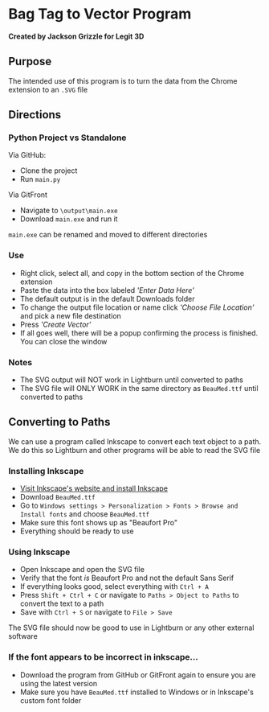 # Bag Tag to Vector Program
**Created by Jackson Grizzle for Legit 3D**
## Purpose
The intended use of this program is to turn the data from the Chrome extension to an `.SVG` file

## Directions
### Python Project vs Standalone

Via GitHub:
 - Clone the project 
 - Run `main.py`

Via GitFront
 - Navigate to `\output\main.exe`
 - Download `main.exe` and run it

`main.exe` can be renamed and moved to different directories

### Use
 - Right click, select all, and copy in the bottom section of the Chrome extension
 - Paste the data into the box labeled *'Enter Data Here'*
 - The default output is in the default Downloads folder
 - To change the output file location or name click *'Choose File Location'* and pick a new file destination
 - Press *'Create Vector'*
 - If all goes well, there will be a popup confirming the process is finished. You can close the window 

### Notes
 - The SVG output will NOT work in Lightburn until converted to paths 
 - The SVG file will ONLY WORK in the same directory as `BeauMed.ttf` until converted to paths

## Converting to Paths
We can use a program called Inkscape to convert each text object to a path. We do this so Lightburn and other programs
will be able to read the SVG file
### Installing Inkscape
 - [Visit Inkscape's website and install Inkscape](https://inkscape.org/release/inkscape-1.3.2/windows/64-bit/exe/dl/)
 - Download `BeauMed.ttf`
 - Go to `Windows settings > Personalization > Fonts > Browse and Install fonts` and choose `BeauMed.ttf`
 - Make sure this font shows up as "Beaufort Pro"
 - Everything should be ready to use

### Using Inkscape
 - Open Inkscape and open the SVG file
 - Verify that the font *is* Beaufort Pro and not the default Sans Serif
 - If everything looks good, select everything with `Ctrl + A`
 - Press `Shift + Ctrl + C` or navigate to `Paths > Object to Paths` to convert the text to a path
 - Save with `Ctrl + S` or navigate to `File > Save` 

The SVG file should now be good to use in Lightburn or any other external software

### If the font appears to be incorrect in inkscape...
 - Download the program from GitHub or GitFront again to ensure you are using the latest version
 - Make sure you have `BeauMed.ttf` installed to Windows or in Inkscape's custom font folder